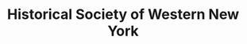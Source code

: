 ---
layout: repo
title: "Historical Society of Western New York"
id: 18690
permalink: repos/18690/
---